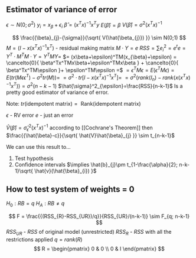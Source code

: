 

## Estimator of variance of error
$\epsilon \sim N(0; \sigma^2)$
$y_{i}=x_{\beta}+\epsilon_{i}$
$\hat{\beta} = (x^Tx)^{-1}x^Ty$
$E(\hat{\beta})=\beta$
$V(\hat{\beta})=\sigma^2(x^Tx)^{-1}$

$$
\frac{{\beta}_{j}-{\sigma}}{\sqrt{ V(\hat{\beta_{j}}) }} \sim N(0;1)
$$
$M = (I-x(x^Tx)^{-1}x^T)$ - residual making matrix
$M \cdot Y=e$
$RSS = \sum e_{i}^2 = e^te =Y^T \cdot M^TM \cdot Y = Y^TMY =$
$= (x\beta+\epsilon)^TM(x_{\beta}+\epsilon) = \cancelto{0}{ \beta^Tx^TMx\beta+\epsilon^TMx\beta } + \cancelto{0}{ \beta^Tx^TM\epsilon  }+ \epsilon^TM\epsilon =$
$= \epsilon^TM\epsilon = E(\epsilon^TM\epsilon)= E(tr(M\epsilon\epsilon^T) - \sigma^2tr(M)) =$
$= \sigma^2  \cdot tr[I-x(x^Tx)^{-1}x^T] =$
$= \sigma^2(rank(I_{n}) - rank(x(x^Tx)^{-1}x^T))=\sigma^2(n-k-1)$
$\hat{\sigma}^2_{\epsilon}=\frac{RSS}{n-k-1}$ Is a pretty good estimator of variance of error.



Note:
$tr(\text{idempotent matrix}) = \text{ Rank(idempotent matrix)}$

$\epsilon \text{ - RV error}$
$e \text{ - just an error}$


$\hat{V}(\hat{\beta})=\hat{\sigma}^2_{\epsilon}(x^Tx)^{-1}$ according to [[Cochrane's Theorem]]
then 
$\frac{{\hat{\beta}-c}}{\sqrt{ \hat{V}\hat{\beta}_{j} }} \sim t_{n-k-1}$

We can use this result to...
1) Test hypothesis
2) Confidence intervals $\implies \hat{b}_{j}\pm t_{1-\frac{\alpha}{2}; n-k-1}\sqrt{ \hat{v}(\hat{\beta}_{i}) }$


## How to test system of weights = 0

$H_{0}: RB = q$
$H_{A}: RB \neq q$

$$
F = \frac{{(RSS_{R}-RSS_{UR})/q}}{RSS_{UR}/(n-k-1)} \sim F_{q; n-k-1}
$$
$RSS_{UR}$ - $RSS$ of original model (unrestricted)
$RSS_{R}$ - $RSS$ with all the restrictions applied
$q = rank(R)$
$$
R = \begin{pmatrix}
0 & 0 \\
0 & I
\end{pmatrix}
$$
